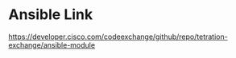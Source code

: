 # Ansible Link

https://developer.cisco.com/codeexchange/github/repo/tetration-exchange/ansible-module